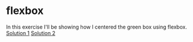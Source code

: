 # flexbox
In this exercise I'll be showing how I centered the green box using flexbox.
<a href="img/flex1.png">Solution 1</a>
<a href="img/flex2.png">Solution 2</a>